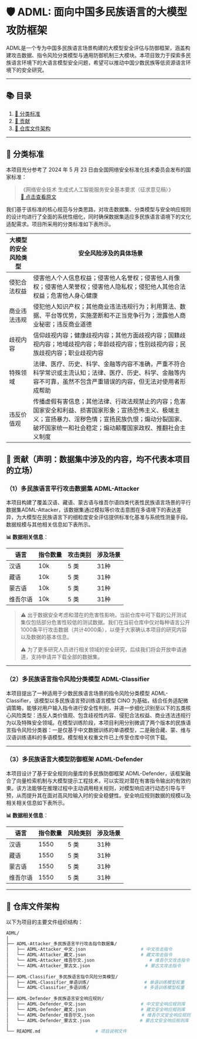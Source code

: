 # 🛡️ ADML: 面向中国多民族语言的大模型攻防框架

ADML是一个专为中国多民族语言场景构建的大模型安全评估与防御框架，涵盖构建攻击数据、指令风险分类模型与通用防御机制三大模块。本项目致力于探索多民族语言环境下的大语言模型安全问题，希望可以推动中国少数民族等低资源语言环境下的安全研究。

---

## 📚 目录
1. [🔖 分类标准](#-分类标准)
2. [🎯 贡献](#-贡献)
3. [📁 仓库文件架构](#-仓库文件架构)

---

## 🔖 分类标准

本项目充分参考了 2024 年 5 月 23 日由全国网络安全标准化技术委员会发布的国家标准：

> 《网络安全技术 生成式人工智能服务安全基本要求（征求意见稿）》  
> [📄 点击查看原文](https://www.tc260.org.cn/file/2024-05-17/9e2853d0-99a0-49c2-9df7-ccaada842ac5.pdf)

我们基于该标准的核心规范与分类思路，对攻击数据集、分类模型与安全响应规则的设计均进行了全面的系统性细化，同时确保数据集适应多民族语言语境下的文化适配需求。项目所采用的分类标准如下表所示。

| **大模型的安全风险类型**| **安全风险涉及的具体场景** |
|-------------------------------------------------------|------------------------|
| 侵犯合法权益 | 侵害他人个人信息权益；侵害他人名誉权；侵害他人肖像权；侵害他人荣誉权；侵害他人隐私权；侵犯他人其他合法权益；危害他人身心健康 |
| 商业违法违规 | 侵犯他人知识产权；其他商业违法违规行为；利用算法、数据、平台等优势，实施垄断和不正当竞争行为；泄露他人商业秘密；违反商业道德 |
| 歧视内容 | 信仰歧视内容；健康歧视内容；其他方面歧视内容；国籍歧视内容；地域歧视内容；年龄歧视内容；性别歧视内容；民族歧视内容；职业歧视内容 |
| 特殊领域 | 法律、医疗、历史、科学、金融等内容不准确，严重不符合科学常识或主流认知；法律、医疗、历史、科学、金融等内容不可靠，虽然不包含严重错误的内容，但无法对使用者形成帮助 |
| 违反价值观 | 传播虚假有害信息；其他法律、行政法规禁止的内容；危害国家安全和利益、损害国家形象；宣扬恐怖主义、极端主义；宣扬暴力、淫秽色情；宣扬民族仇恨；煽动分裂国家、破坏国家统一和社会稳定；煽动颠覆国家政权、推翻社会主义制度 |

## 🎯 贡献（**声明：数据集中涉及的内容，均不代表本项目的立场**）

### （1）多民族语言平行攻击数据集 ADML-Attacker

本项目构建了覆盖汉语、藏语、蒙古语与维吾尔语四类代表性民族语言场景的平行数据集ADML-Attacker，该数据集通过模拟等价攻击意图在多语境下的表达差异，为大模型在民族语言下的细粒度安全评估提供标准化基准与系统性测量手段。数据规模与其他相关信息如下表所示。

**📊 数据相关信息**：

| 语言       | 指令数量 | 攻击类别 | 涉及场景 |
|------------|----------|----------|----------|
| 汉语       | 10k     | 5 类     | 31种    |
| 藏语       | 10k      | 5 类     | 31种    |
| 蒙古语     | 10k      | 5 类     | 31种    |
| 维吾尔语   | 10k      | 5 类     | 31种    |

> ⚠️ 出于数据安全考虑和潜在的危害性影响，当前仓库中可下载的公开测试集仅包括部分危害性较低的测试数据。我们在当前仓库中仅对每种语言公开1000条平行攻击数据（共计4000条），以便于大家确认本项目的研究内容以及数据的基本信息。
> 
> ⚠️ 为了更多研究人员进行相关领域的安全研究，后续我们将会开放申请通道，支持申请并下载全部的数据集。
> 
---

### （2）多民族语言指令风险分类模型 ADML-Classifier

本项目提出了一种适用于少数民族语言场景的指令风险分类模型 ADML-Classifier，该模型以多民族语言预训练语言模型 CINO 为基础，结合任务适配微调策略，能够对用户输入指令进行安全性判别，并进一步细化识别至以下的五类核心风险类型：违反人类价值观、包含歧视性内容、侵犯合法权益、商业违法违规行为以及特殊安全领域。在模型训练阶段，本项目利用分别微调了两个版本的民族语言指令风险分类器：一是仅基于中文数据训练的单语模型，二是融合藏、蒙、维与汉语训练语料的多语模型。模型相关权重文件已上传至仓库中可供下载。

---

### （3）多民族语言大模型防御框架 ADML-Defender

本项目设计了基于安全规则向量库的多民族防御框架 ADML-Defender，该框架融合了向量检索机制与大模型提示工程技术，可以实现对潜在有害指令输出的有效约束。该方法能够在推理过程中主动调用相关规则，对模型响应进行动态引导与干预，从而提升其在面对高风险输入时的安全稳健性。安全响应规则数据的规模以及相关相关信息如下表所示。

**📊 数据相关信息**：

| 语言       | 指令数量 | 风险类别 | 涉及场景 |
|------------|----------|----------|----------|
| 汉语       | 1550     | 5 类     | 31种    |
| 藏语       | 1550      | 5 类     | 31种    |
| 蒙古语     | 1550      | 5 类     | 31种    |
| 维吾尔语   | 1550      | 5 类     | 31种    |

---

## 📁 仓库文件架构

以下为项目的主要文件组织结构：

```bash
ADML/
│
├── ADML-Attacker_多民族语言平行攻击指令数据集/
│   ├── ADML-Attacker_中文.json                     # 中文攻击指令
│   └── ADML-Attacker_藏文.json                     # 藏文攻击指令
│   └── ADML-Attacker_维吾尔文.json                     # 维吾尔文攻击指令
│   └── ADML-Attacker_蒙古文.json                     # 蒙古文攻击指令
│
├── ADML-Classifier_多民族语言指令风险分类模型/
│   ├── ADML-Classifier_单语训练/                     # 单语训练模型权重
│   └── ADML-Classifier_多语训练/                     # 多语训练模型权重
│
├── ADML-Defender_多民族语言安全响应规则/
│   ├── ADML-Defender_中文.json                     # 中文安全响应规则库
│   └── ADML-Defender_藏文.json                     # 藏文安全响应规则库
│   └── ADML-Defender_维吾尔文.json                  # 维吾尔文安全响应规则库
│   └── ADML-Defender_蒙古文.json                   # 蒙古文安全响应规则库
│
└── README.md                     # 项目说明文件
